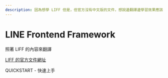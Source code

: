 ```yaml
---
description: 因為想學 LIFF 但是，但官方沒有中文版的文件，想說邊翻譯邊學習效果應該會不錯，就試試看用自己的破英文來試試看。
---
```


# LINE Frontend Framework

照著 LIFF 的內容來翻譯

[LIFF 的官方文件網址](https://developers.line.biz/en/docs/liff/)

QUICKSTART - 快速上手

